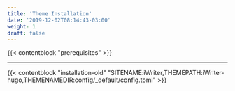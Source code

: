 ```yaml
---
title: 'Theme Installation'
date: '2019-12-02T08:14:43-03:00'
weight: 1
draft: false
---
```


{{< contentblock "prerequisites" >}}

---

{{< contentblock "installation-old" "SITENAME:iWriter,THEMEPATH:iWriter-hugo,THEMENAMEDIR:config/_default/config.toml" >}}

